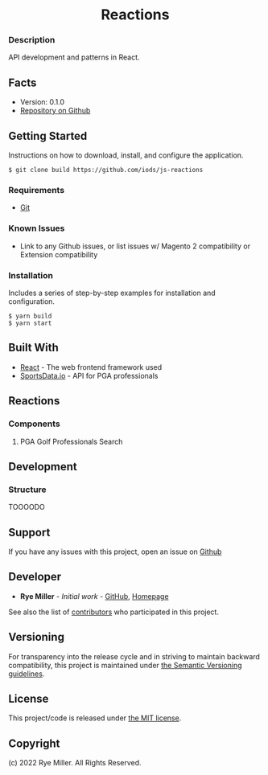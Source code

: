 <h1 align="center">Reactions</h1>

### Description

API development and patterns in React.


Facts
-----

* Version: 0.1.0
* [Repository on Github](https://github.com/iods/js-reactions)


Getting Started
---------------

Instructions on how to download, install, and configure the application.

```
$ git clone build https://github.com/iods/js-reactions
```


### Requirements

* [Git](http://git-scm.com)


### Known Issues

* Link to any Github issues, or list issues w/ Magento 2 compatibility or Extension compatibility


### Installation

Includes a series of step-by-step examples for installation and configuration.
```
$ yarn build
$ yarn start
```

## Built With

* [React](http://www.reactjs.org/) - The web frontend framework used
* [SportsData.io](https://sportsdata.io/) - API for PGA professionals


Reactions
---------

### Components

 1. PGA Golf Professionals Search

Development
-----------

### Structure

TOOOODO

Support
-------

If you have any issues with this project, open an issue on [Github](https://github.com/iods/js-reactions/issues)


Developer
---------

* **Rye Miller** - *Initial work* - [GitHub](http://github.com/iods/), [Homepage](https://ryemiller.io)

See also the list of [contributors](https://github.com/iods/js-reactions/contributors) who participated in this project.


Versioning
----------

For transparency into the release cycle and in striving to maintain backward compatibility, this project is
maintained under [the Semantic Versioning guidelines](http://semver.org/).


License
-------

This project/code is released under [the MIT license](https://github.com/iods/js-reactions/LICENSE).


Copyright
---------

(c) 2022 Rye Miller. All Rights Reserved.